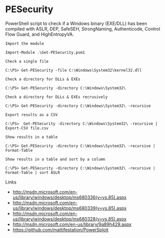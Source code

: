 PESecurity
=========

PowerShell script to check if a Windows binary (EXE/DLL) has been compiled with ASLR, DEP, SafeSEH, StrongNaming, Authenticode, Control Flow Guard, and HighEntropyVA.

```
Import the module

Import-Module .\Get-PESecurity.psm1
```

```
Check a single file

C:\PS> Get-PESecurity -file C:\Windows\System32\kernel32.dll
```
```
Check a directory for DLLs & EXEs

C:\PS> Get-PESecurity -directory C:\Windows\System32\
```
```
Check a directory for DLLs & EXEs recrusively

C:\PS> Get-PESecurity -directory C:\Windows\System32\ -recursive
```
```
Export results as a CSV

C:\PS>  Get-PESecurity -directory C:\Windows\System32\ -recursive | Export-CSV file.csv
```
```
Show results in a table

C:\PS> Get-PESecurity -directory C:\Windows\System32\ -recursive | Format-Table
```
```
Show results in a table and sort by a column

C:\PS> Get-PESecurity -directory C:\Windows\System32\ -recursive | Format-Table | sort ASLR
```
Links

* http://msdn.microsoft.com/en-us/library/windows/desktop/ms680336(v=vs.85).aspx
* http://msdn.microsoft.com/en-us/library/windows/desktop/ms680339(v=vs.85).aspx
* http://msdn.microsoft.com/en-us/library/windows/desktop/ms680328(v=vs.85).aspx
* http://msdn.microsoft.com/en-us/library/9a89h429.aspx
* https://github.com/mattifestation/PowerSploit
